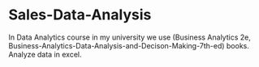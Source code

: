 # Sales-Data-Analysis
In Data Analytics course in my university we use (Business Analytics 2e, Business-Analytics-Data-Analysis-and-Decison-Making-7th-ed) books. Analyze data in excel.
